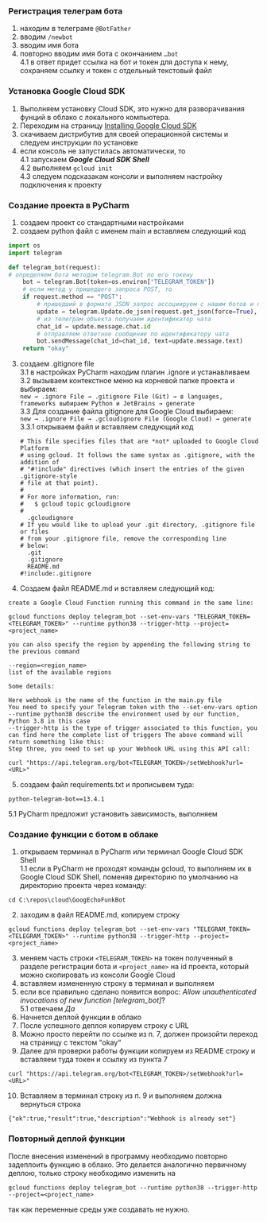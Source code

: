 ### Регистрация телеграм бота

1. находим в телеграме `@BotFather`
2. вводим `/newbot`
3. вводим имя бота
4. повторно вводим имя бота с окончанием `…bot`  
  4.1 в ответ придет ссылка на бот и токен для доступа к нему, сохраняем ссылку и токен с отдельный текстовый файл


### Установка Google Cloud SDK

1. Выполняем установку Cloud SDK, это нужно для разворачивания фунций в облако с локального компьютера.
2. Переходим на страницу [Installing Google Cloud SDK](https://cloud.google.com/sdk/docs/install)  
3. скачиваем дистрибутив для своей операционной системы и следуем инструкции по установке
4. если консоль не запустилась автоматически, то  
  4.1 запускаем ***Google Cloud SDK Shell***  
  4.2 выполняем `gcloud init`  
  4.3 следуем подсказакам консоли и выполняем настройку подключения к проекту  
  

### Создание проекта в PyCharm

1. создаем проект со стандартными настройками  
2. создаем python файл с именем main и вставляем следующий код

```python
import os
import telegram

def telegram_bot(request):
# определяем бота методом telegram.Bot по его токену
    bot = telegram.Bot(token=os.environ["TELEGRAM_TOKEN"])
    # если метод у пришедшего запроса POST, то
    if request.method == "POST":
        # пришедший в формате JSON запрос ассоциируем с нашим ботов и переводим в Telegram object 
        update = telegram.Update.de_json(request.get_json(force=True), bot)
        # из телеграм объекта получаем идентификатор чата
        chat_id = update.message.chat.id
        # отправляем ответное сообщение по идентификатору чата
        bot.sendMessage(chat_id=chat_id, text=update.message.text)
    return "okay"
```

3. создаем .gitignore file   
  3.1 в настройках PyCharm находим плагин .ignore и устанавливаем  
  3.2 вызываем контекстное меню на корневой папке проекта и выбираем:   
`new → .ignore File → .gitignore File (Git) → в languages, frameworks выбираем Python и JetBrains → generate`  
  3.3 Для создание файла gitignore для Google Cloud выбираем:   
  `new → .ignore File → .gcloudignore File (Google Cloud) → generate`
    3.3.1 открываем файл и вставляем следующий код  
    
    ```
    # This file specifies files that are *not* uploaded to Google Cloud Platform
    # using gcloud. It follows the same syntax as .gitignore, with the addition of
    # "#!include" directives (which insert the entries of the given .gitignore-style
    # file at that point).
    #
    # For more information, run:
    #   $ gcloud topic gcloudignore
    #
      .gcloudignore
    # If you would like to upload your .git directory, .gitignore file or files
    # from your .gitignore file, remove the corresponding line
    # below:
      .git
      .gitignore
      README.md
    #!include:.gitignore
    ```
  
  4. Создаем файл README.md и вставляем следующий код:  

```
create a Google Cloud Function running this command in the same line:

gcloud functions deploy telegram_bot --set-env-vars "TELEGRAM_TOKEN=<TELEGRAM_TOKEN>" --runtime python38 --trigger-http --project=<project_name>

you can also specify the region by appending the following string to the previous command

--region=<region_name>
list of the available regions

Some details:

Here webhook is the name of the function in the main.py file
You need to specify your Telegram token with the --set-env-vars option
--runtime python38 describe the environment used by our function, Python 3.8 in this case
--trigger-http is the type of trigger associated to this function, you can find here the complete list of triggers The above command will return something like this:
Step three, you need to set up your Webhook URL using this API call:

curl "https://api.telegram.org/bot<TELEGRAM_TOKEN>/setWebhook?url=<URL>"

```

5. создаем файл requirements.txt и прописывем туда:  

```
python-telegram-bot==13.4.1
```
  5.1 PyCharm предложит установить зависимость, выполняем  
  

### Создание функции с ботом в облаке  

1. открываем терминал в PyCharm или терминал Google Cloud SDK Shell  
  1.1 если в PyCharm не проходят команды gcloud, то выполняем их в Google Cloud SDK Shell, поменяв директорию по умолчанию на директорию проекта через команду:   
```
cd C:\repos\cloud\GoogEchoFunkBot
```

2. заходим в файл README.md, копируем строку  

```
gcloud functions deploy telegram_bot --set-env-vars "TELEGRAM_TOKEN=<TELEGRAM_TOKEN>" --runtime python38 --trigger-http --project=<project_name>

```
3. меняем часть строки `<TELEGRAM_TOKEN>` на токен полученный в разделе регистрации бота и `<project_name>` на id проекта, который можно скопировать из консоли Google Cloud  
4. вставляем измененную строку в терминал и выполняем  
5. если все правильно сделано появится вопрос: _Allow unauthenticated invocations of new function [telegram_bot]_?  
  5.1 отвечаем _Да_
6. Начнется деплой функции в облако  
7. После успешного деплоя копируем строку с URL  
8. Можно просто перейти по ссылке из п. 7, должен произойти переход на страницу с текстом “okay“  
9. Далее для проверки работы функции копируем из README строку и вставляем туда токен и ссылку из пункта 7  

```
curl "https://api.telegram.org/bot<TELEGRAM_TOKEN>/setWebhook?url=<URL>"
```

10. Вставляем в терминал строку из п. 9 и выполняем должна вернуться строка   

```
{"ok":true,"result":true,"description":"Webhook is already set"}
```


### Повторный деплой функции  

После внесения изменений в программу необходимо повторно задеплоить функцию в облако. Это делается аналогично первичному деплою, только строку необходимо изменить на  

```
gcloud functions deploy telegram_bot --runtime python38 --trigger-http --project=<project_name>
```

так как переменные среды уже создавать не нужно.
